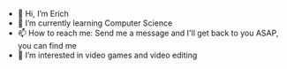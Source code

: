 - 👋 Hi, I’m Erich
- 🌱 I’m currently learning Computer Science
- 📫 How to reach me: Send me a message and I'll get back to you ASAP, you can find me
- 👀 I’m interested in video games and video editing
<!---
Erich112/Erich112 is a ✨ special ✨ repository because its `README.md` (this file) appears on your GitHub profile.
You can click the Preview link to take a look at your changes.
- 💞️ I’m looking to collaborate on ...
--->
